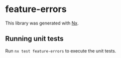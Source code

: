 # feature-errors

This library was generated with [Nx](https://nx.dev).

## Running unit tests

Run `nx test feature-errors` to execute the unit tests.
